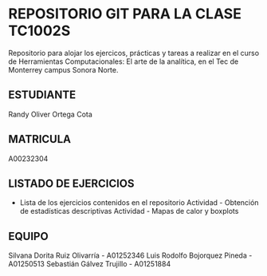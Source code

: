 # REPOSITORIO GIT PARA LA CLASE TC1002S
Repositorio para alojar los ejercicos, prácticas y tareas a realizar 
en el curso de Herramientas Computacionales: El arte de la analítica,
en el Tec de Monterrey campus Sonora Norte.
## ESTUDIANTE 
Randy Oliver Ortega Cota

## MATRICULA
A00232304

## LISTADO DE EJERCICIOS
* Lista de los ejercicios contenidos en el repositorio
Actividad - Obtención de estadísticas descriptivas
Actividad - Mapas de calor y boxplots

## EQUIPO
Silvana Dorita Ruiz Olivarría - A01252346
Luis Rodolfo Bojorquez Pineda - A01250513
Sebastián Gálvez Trujillo - A01251884